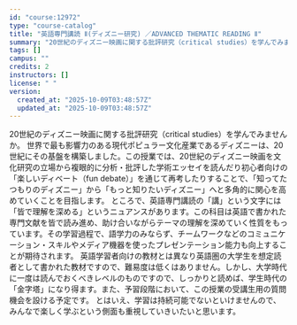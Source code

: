 ```yaml
---
id: "course:12972"
type: "course-catalog"
title: "英語専門講読 Ⅱ(ディズニー研究) ／ADVANCED THEMATIC READING Ⅱ"
summary: "20世紀のディズニー映画に関する批評研究（critical studies）を学んでみませんか。 世界で最も影響力のある現代ポピュラー文化産業であるディズニーは、20世紀にその基盤を構築しました。この授業では、20世紀のディズニー映画を文化…"
tags: []
campus: ""
credits: 2
instructors: []
license: " "
version:
  created_at: "2025-10-09T03:48:57Z"
  updated_at: "2025-10-09T03:48:57Z"
---
```


20世紀のディズニー映画に関する批評研究（critical studies）を学んでみませんか。 世界で最も影響力のある現代ポピュラー文化産業であるディズニーは、20世紀にその基盤を構築しました。この授業では、20世紀のディズニー映画を文化研究の立場から複眼的に分析・批評した学術エッセイを読んだり初心者向けの「楽しいディベート（fun debate）」を通じて再考したりすることで、「知ってたつもりのディズニー」から「もっと知りたいディズニー」へと多角的に関心を高めていくことを目指します。 ところで、英語専門講読の「講」という文字には「皆で理解を深める」というニュアンスがあります。この科目は英語で書かれた専門文献を皆で読み進め、助け合いながらテーマの理解を深めていく性質をもっています。その学習過程で、語学力のみならず、チームワークなどのコミュニケーション・スキルやメディア機器を使ったプレゼンテーション能力も向上することが期待されます。 英語学習者向けの教材とは異なり英語圏の大学生を想定読者として書かれた教材ですので、難易度は低くはありません。しかし、大学時代に一度は読んでおくべきレベルのものですので、しっかりと読めば、学生時代の「金字塔」になり得ます。また、予習段階において、この授業の受講生用の質問機会を設ける予定です。 とはいえ、学習は持続可能でないといけませんので、みんなで楽しく学ぶという側面も重視していきいたいと思います。
